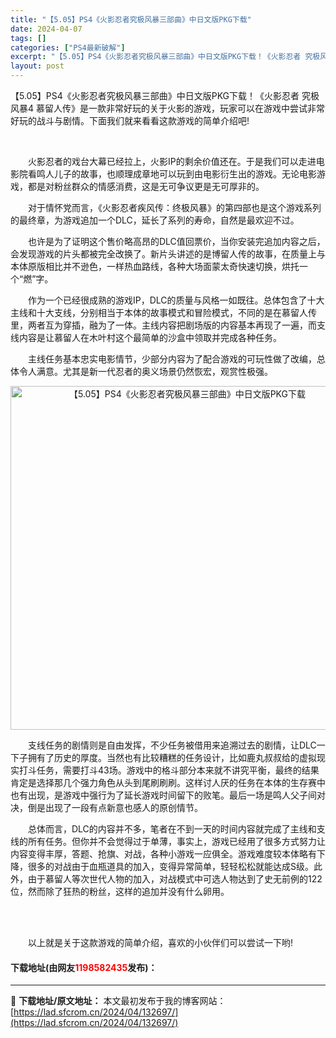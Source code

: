 ```yaml
---
title: "【5.05】PS4《火影忍者究极风暴三部曲》中日文版PKG下载"
date: 2024-04-07
tags: []
categories: ["PS4最新破解"]
excerpt: "【5.05】PS4《火影忍者究极风暴三部曲》中日文版PKG下载！《火影忍者 究极风暴4 慕留人传》是一款非常好玩的关于火影的游戏，玩家可以在游戏中尝试非常好玩的战斗与剧情。下面我们就来看看这款游戏的简单介绍吧! &nbsp; 　　火影忍者的戏台大幕已经拉上，火影IP的剩余价值还在。于是我们可以走进电&hellip;"
layout: post
---
```


 <p>【5.05】PS4《火影忍者究极风暴三部曲》中日文版PKG下载！《火影忍者 究极风暴4 慕留人传》是一款非常好玩的关于火影的游戏，玩家可以在游戏中尝试非常好玩的战斗与剧情。下面我们就来看看这款游戏的简单介绍吧!</p> <div> <p align="center">&nbsp;</p></div> <p>　　火影忍者的戏台大幕已经拉上，火影IP的剩余价值还在。于是我们可以走进电影院看鸣人儿子的故事，也顺理成章地可以玩到由电影衍生出的游戏。无论电影游戏，都是对粉丝群众的情感消费，这是无可争议更是无可厚非的。</p> <p>　　对于情怀党而言，《火影忍者疾风传：终极风暴》的第四部也是这个游戏系列的最终章，为游戏追加一个DLC，延长了系列的寿命，自然是最欢迎不过。</p> <p>　　也许是为了证明这个售价略高昂的DLC值回票价，当你安装完追加内容之后，会发现游戏的片头都被完全改换了。新片头讲述的是博留人传的故事，在质量上与本体原版相比并不逊色，一样热血路线，各种大场面蒙太奇快速切换，烘托一个&ldquo;燃&rdquo;字。</p> <p>　　作为一个已经很成熟的游戏IP，DLC的质量与风格一如既往。总体包含了十大主线和十大支线，分别相当于本体的故事模式和冒险模式，不同的是在慕留人传里，两者互为穿插，融为了一体。主线内容把剧场版的内容基本再现了一遍，而支线内容是让慕留人在木叶村这个最简单的沙盒中领取并完成各种任务。</p> <p>　　主线任务基本忠实电影情节，少部分内容为了配合游戏的可玩性做了改编，总体令人满意。尤其是新一代忍者的奥义场景仍然恢宏，观赏性极强。</p> <p align="center"><img align="" border="0" src="https://lad.sfcrom.cn/wp-content/uploads/2024/04/20240407_661288f573449.webp" width="550" alt="【5.05】PS4《火影忍者究极风暴三部曲》中日文版PKG下载" /></p> <p>　　支线任务的剧情则是自由发挥，不少任务被借用来追溯过去的剧情，让DLC一下子拥有了历史的厚度。当然也有比较糟糕的任务设计，比如鹿丸叔叔给的虚拟现实打斗任务，需要打斗43场。游戏中的格斗部分本来就不讲究平衡，最终的结果肯定是选择那几个强力角色从头到尾刷刷刷。这样讨人厌的任务在本体的生存赛中也有出现，是游戏中强行为了延长游戏时间留下的败笔。最后一场是鸣人父子间对决，倒是出现了一段有点新意也感人的原创情节。</p> <p>　　总体而言，DLC的内容并不多，笔者在不到一天的时间内容就完成了主线和支线的所有任务。但你并不会觉得过于单薄，事实上，游戏已经用了很多方式努力让内容变得丰厚，答题、抢旗、对战，各种小游戏一应俱全。游戏难度较本体略有下降，很多的对战由于血瓶道具的加入，变得异常简单，轻轻松松就能达成S级。此外，由于慕留人等次世代人物的加入，对战模式中可选人物达到了史无前例的122位，然而除了狂热的粉丝，这样的追加并没有什么卵用。</p> <p><br />&nbsp;</p> <p>　　以上就是关于这款游戏的简单介绍，喜欢的小伙伴们可以尝试一下哟!</p> <p><h4>下载地址(由网友<font color="red">1198582435</font>发布)：</h4></p> 

---
📖 **下载地址/原文地址：** 本文最初发布于我的博客网站：[https://lad.sfcrom.cn/2024/04/132697/](https://lad.sfcrom.cn/2024/04/132697/)
